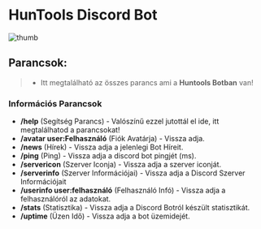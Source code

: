 # HunTools Discord Bot

![thumb](https://github.com/B3ni15/HunTools-bot/assets/90302291/1f2832e8-32af-46cb-8f05-7d44e79cdd92)

## Parancsok:

> - Itt megtalálható az összes parancs ami a **Huntools Botban** van!

### Információs Parancsok

- **/help** (Segítség Parancs) - Valószínű ezzel jutottál el ide, itt megtalálhatod a parancsokat!
- **/avatar user:Felhasználó** (Fiók Avatárja) - Vissza adja.
- **/news** (Hírek) - Vissza adja a jelenlegi Bot Híreit.
- **/ping** (Ping) - Vissza adja a discord bot pingjét (ms).
- **/servericon** (Szerver Iconja) - Vissza adja a szerver iconját.
- **/serverinfo** (Szerver Információjai) - Vissza adja a Discord Szerver Információjait
- **/userinfo user:felhasználó** (Felhasználó Infó) - Vissza adja a felhasználóról az adatokat.
- **/stats** (Statisztika) - Vissza adja a Discord Botról készült statisztikát.
- **/uptime** (Üzen Idő) - Vissza adja a bot üzemidejét.

